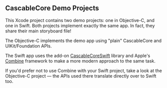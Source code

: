 ##  CascableCore Demo Projects

This Xcode project contains two demo projects: one in Objective-C, and one in Swift. Both projects implement exactly the same app.
In fact, they share their main storyboard file!

The Objective-C implements the demo app using "plain" CascableCore and UIKit/Foundation APIs.

The Swift app uses the add-on [CascableCoreSwift](https://github.com/cascable/cascablecore-swift) library and Apple's
[Combine](https://developer.apple.com/documentation/combine) framework to make a more modern approach to the same task.

If you'd prefer not to use Combine with your Swift project, take a look at the Objective-C project — the APIs used there translate 
directly over to Swift too.

